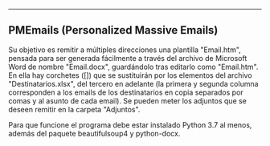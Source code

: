 -----------------------------------------------------------------------------------------------------
PMEmails (Personalized Massive Emails)
-----------------------------------------------------------------------------------------------------
Su objetivo es remitir a múltiples direcciones una plantilla "Email.htm", pensada para ser generada
fácilmente a través del archivo de Microsoft Word de nombre "Email.docx", guardándolo tras editarlo 
como "Email.htm". En ella hay corchetes ([]) que se sustituirán por los elementos del archivo 
"Destinatarios.xlsx", del tercero en adelante (la primera y segunda columna corresponden a los emails
de los destinatarios en copia separados por comas y al asunto de cada email). Se pueden meter los 
adjuntos que se deseen remitir en la carpeta "Adjuntos". 

Para que funcione el programa debe estar instalado Python 3.7 al menos, además del paquete beautifulsoup4 
y python-docx.
